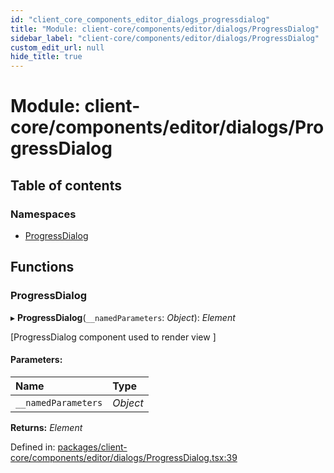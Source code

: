 ```yaml
---
id: "client_core_components_editor_dialogs_progressdialog"
title: "Module: client-core/components/editor/dialogs/ProgressDialog"
sidebar_label: "client-core/components/editor/dialogs/ProgressDialog"
custom_edit_url: null
hide_title: true
---
```


# Module: client-core/components/editor/dialogs/ProgressDialog

## Table of contents

### Namespaces

- [ProgressDialog](client_core_components_editor_dialogs_progressdialog.progressdialog.md)

## Functions

### ProgressDialog

▸ **ProgressDialog**(`__namedParameters`: *Object*): *Element*

[ProgressDialog component used to render view ]

#### Parameters:

Name | Type |
:------ | :------ |
`__namedParameters` | *Object* |

**Returns:** *Element*

Defined in: [packages/client-core/components/editor/dialogs/ProgressDialog.tsx:39](https://github.com/xr3ngine/xr3ngine/blob/5a0f83ed8/packages/client-core/components/editor/dialogs/ProgressDialog.tsx#L39)
